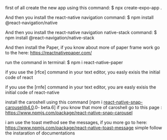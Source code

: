 first of all create the new app using this command: 
$ npx create-expo-app .

And then you install the react-native navigation command: 
$ npm install @react-navigation/native

And then you install the react-native navigation native-stack command:
$ npm install @react-navigation/native-stack


And then install the Paper, if you know about more of paper frame work go to the here: 
https://reactnativepaper.com/

run the command in terminal:
$ npm i react-native-paper


if you use the [rfce] command in your text editor, you easly exisis
the initial code of react 


if you use the [rnfe] command in your text editor, you are easly exisis
the initial code of react-native 



install the caroshell using this command [npm i react-native-snap-carousel@4.0.0-
beta.6] if you know that more of caroshell go to this page : https://www.npmjs.com/package/react-native-snap-carousel



i am use the toast method see the messages, if you more go to here: https://www.npmjs.com/package/react-native-toast-message
simple follow the instaration of documentations 